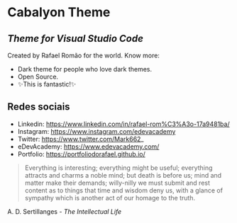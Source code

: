 # Cabalyon Theme
## _Theme for Visual Studio Code_

Created by Rafael Romão for the world.
Know more:

- Dark theme for people who love dark themes.
- Open Source.
- ✨This is fantastic!✨
## Redes sociais

- Linkedin: https://www.linkedin.com/in/rafael-rom%C3%A3o-17a9481ba/
- Instagram: https://www.instagram.com/edevacademy
- Twitter: https://www.twitter.com/Mark662_
- eDevAcademy: https://www.edevacademy.com/
- Portfolio: https://portfoliodorafael.github.io/

> Everything is interesting; everything might be useful; everything attracts and charms a noble mind; but death is before us; mind and matter make their demands; willy-nilly we must submit and rest content as to things that time and wisdom deny us, with a glance of sympathy which is another act of our homage to the truth.

A. D. Sertillanges - _The Intellectual Life_
